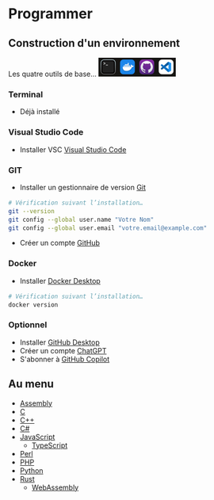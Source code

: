 # Programmer

## Construction d'un environnement
Les quatre outils de base... ![Icons](icons.png)

### Terminal
- Déjà installé

### Visual Studio Code
- Installer VSC [Visual Studio Code](https://code.visualstudio.com/download)

### GIT
- Installer un gestionnaire de version [Git](https://git-scm.com/download) 
```bash
# Vérification suivant l’installation…
git --version
git config --global user.name "Votre Nom"
git config --global user.email "votre.email@example.com"
```
- Créer un compte [GitHub](https://github.com/)

### Docker
- Installer [Docker Desktop](https://docs.docker.com/desktop/setup/install/mac-install/)
```bash
# Vérification suivant l’installation…
docker version
``` 

### Optionnel
  - Installer [GitHub Desktop](https://desktop.github.com/)
  - Créer un compte [ChatGPT](https://chat.openai.com/)
  - S'abonner à [GitHub Copilot](https://github.com/features/copilot/plans)

## Au menu
- [Assembly](/assembly/)
- [C](/c/)
- [C++](/cpp/)
- [C#](/csharp/)
- [JavaScript](/javascript/)
  - [TypeScript](/javascript/typescript/)
- [Perl](/perl/)
- [PHP](/php/)
- [Python](/python/)
- [Rust](/rust/)
  - [WebAssembly](/rust/webassembly/)
